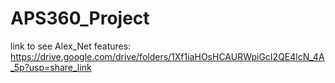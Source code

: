 # APS360_Project

link to see Alex_Net features: https://drive.google.com/drive/folders/1Xf1iaHOsHCAURWpiGcI2QE4lcN_4A_5p?usp=share_link
